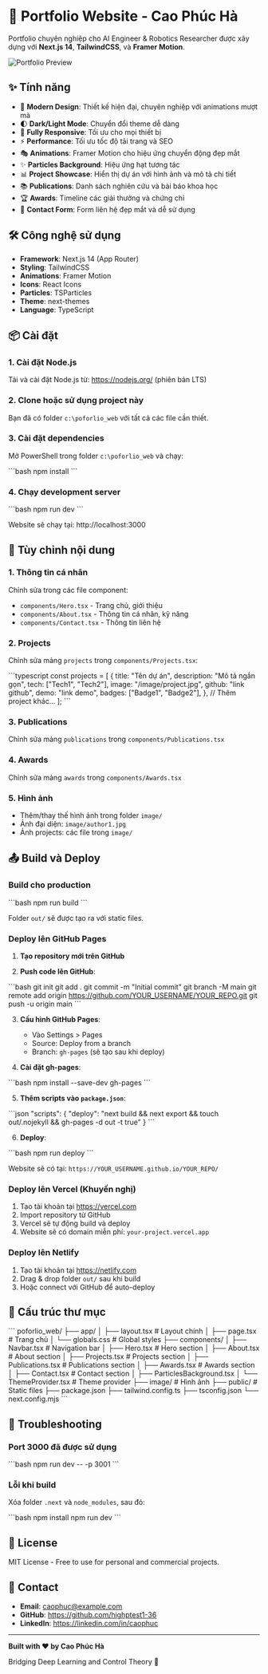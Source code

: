 # 🚀 Portfolio Website - Cao Phúc Hà

Portfolio chuyên nghiệp cho AI Engineer & Robotics Researcher được xây dựng với **Next.js 14**, **TailwindCSS**, và **Framer Motion**.

![Portfolio Preview](./preview.png)

## ✨ Tính năng

- 🎨 **Modern Design**: Thiết kế hiện đại, chuyên nghiệp với animations mượt mà
- 🌓 **Dark/Light Mode**: Chuyển đổi theme dễ dàng
- 📱 **Fully Responsive**: Tối ưu cho mọi thiết bị
- ⚡ **Performance**: Tối ưu tốc độ tải trang và SEO
- 🎭 **Animations**: Framer Motion cho hiệu ứng chuyển động đẹp mắt
- ✨ **Particles Background**: Hiệu ứng hạt tương tác
- 📊 **Project Showcase**: Hiển thị dự án với hình ảnh và mô tả chi tiết
- 📚 **Publications**: Danh sách nghiên cứu và bài báo khoa học
- 🏆 **Awards**: Timeline các giải thưởng và chứng chỉ
- 📧 **Contact Form**: Form liên hệ đẹp mắt và dễ sử dụng

## 🛠️ Công nghệ sử dụng

- **Framework**: Next.js 14 (App Router)
- **Styling**: TailwindCSS
- **Animations**: Framer Motion
- **Icons**: React Icons
- **Particles**: TSParticles
- **Theme**: next-themes
- **Language**: TypeScript

## 📦 Cài đặt

### 1. Cài đặt Node.js

Tải và cài đặt Node.js từ: https://nodejs.org/ (phiên bản LTS)

### 2. Clone hoặc sử dụng project này

Bạn đã có folder `c:\poforlio_web` với tất cả các file cần thiết.

### 3. Cài đặt dependencies

Mở PowerShell trong folder `c:\poforlio_web` và chạy:

\`\`\`bash
npm install
\`\`\`

### 4. Chạy development server

\`\`\`bash
npm run dev
\`\`\`

Website sẽ chạy tại: http://localhost:3000

## 🎨 Tùy chỉnh nội dung

### 1. Thông tin cá nhân

Chỉnh sửa trong các file component:

- `components/Hero.tsx` - Trang chủ, giới thiệu
- `components/About.tsx` - Thông tin cá nhân, kỹ năng
- `components/Contact.tsx` - Thông tin liên hệ

### 2. Projects

Chỉnh sửa mảng `projects` trong `components/Projects.tsx`:

\`\`\`typescript
const projects = [
  {
    title: "Tên dự án",
    description: "Mô tả ngắn gọn",
    tech: ["Tech1", "Tech2"],
    image: "/image/project.jpg",
    github: "link github",
    demo: "link demo",
    badges: ["Badge1", "Badge2"],
  },
  // Thêm project khác...
];
\`\`\`

### 3. Publications

Chỉnh sửa mảng `publications` trong `components/Publications.tsx`

### 4. Awards

Chỉnh sửa mảng `awards` trong `components/Awards.tsx`

### 5. Hình ảnh

- Thêm/thay thế hình ảnh trong folder `image/`
- Ảnh đại diện: `image/author1.jpg`
- Ảnh projects: các file trong `image/`

## 📤 Build và Deploy

### Build cho production

\`\`\`bash
npm run build
\`\`\`

Folder `out/` sẽ được tạo ra với static files.

### Deploy lên GitHub Pages

1. **Tạo repository mới trên GitHub**

2. **Push code lên GitHub**:

\`\`\`bash
git init
git add .
git commit -m "Initial commit"
git branch -M main
git remote add origin https://github.com/YOUR_USERNAME/YOUR_REPO.git
git push -u origin main
\`\`\`

3. **Cấu hình GitHub Pages**:
   - Vào Settings > Pages
   - Source: Deploy from a branch
   - Branch: `gh-pages` (sẽ tạo sau khi deploy)

4. **Cài đặt gh-pages**:

\`\`\`bash
npm install --save-dev gh-pages
\`\`\`

5. **Thêm scripts vào `package.json`**:

\`\`\`json
"scripts": {
  "deploy": "next build && next export && touch out/.nojekyll && gh-pages -d out -t true"
}
\`\`\`

6. **Deploy**:

\`\`\`bash
npm run deploy
\`\`\`

Website sẽ có tại: `https://YOUR_USERNAME.github.io/YOUR_REPO/`

### Deploy lên Vercel (Khuyến nghị)

1. Tạo tài khoản tại https://vercel.com
2. Import repository từ GitHub
3. Vercel sẽ tự động build và deploy
4. Website sẽ có domain miễn phí: `your-project.vercel.app`

### Deploy lên Netlify

1. Tạo tài khoản tại https://netlify.com
2. Drag & drop folder `out/` sau khi build
3. Hoặc connect với GitHub để auto-deploy

## 🎯 Cấu trúc thư mục

\`\`\`
poforlio_web/
├── app/
│   ├── layout.tsx          # Layout chính
│   ├── page.tsx            # Trang chủ
│   └── globals.css         # Global styles
├── components/
│   ├── Navbar.tsx          # Navigation bar
│   ├── Hero.tsx            # Hero section
│   ├── About.tsx           # About section
│   ├── Projects.tsx        # Projects section
│   ├── Publications.tsx    # Publications section
│   ├── Awards.tsx          # Awards section
│   ├── Contact.tsx         # Contact section
│   ├── ParticlesBackground.tsx
│   └── ThemeProvider.tsx   # Theme provider
├── image/                  # Hình ảnh
├── public/                 # Static files
├── package.json
├── tailwind.config.ts
├── tsconfig.json
└── next.config.mjs
\`\`\`

## 🔧 Troubleshooting

### Port 3000 đã được sử dụng

\`\`\`bash
npm run dev -- -p 3001
\`\`\`

### Lỗi khi build

Xóa folder `.next` và `node_modules`, sau đó:

\`\`\`bash
npm install
npm run dev
\`\`\`

## 📝 License

MIT License - Free to use for personal and commercial projects.

## 📧 Contact

- **Email**: caophuc@example.com
- **GitHub**: https://github.com/highptest1-36
- **LinkedIn**: https://linkedin.com/in/caophuc

---

**Built with ❤️ by Cao Phúc Hà**

Bridging Deep Learning and Control Theory 🤖
